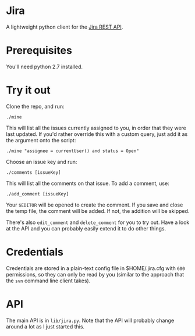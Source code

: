 
# Jira

A lightweight python client for the [Jira REST API](http://docs.atlassian.com/jira/REST/latest/). 

# Prerequisites

You'll need python 2.7 installed.

# Try it out

Clone the repo, and run:

	./mine

This will list all the issues currently assigned to you, in order that they were last updated. If you'd rather override this with a custom query, just add it as the argument onto the script:

	./mine "assignee = currentUser() and status = Open"

Choose an issue key and run:

	./comments [issueKey]

This will list all the comments on that issue. To add a comment, use:

	./add_comment [issueKey]

Your `$EDITOR` will be opened to create the comment. If you save and close the temp file, the comment will be added. If not, the addition will be skipped.

There's also `edit_comment` and `delete_comment` for you to try out. Have a look at the API and you can probably easily extend it to do other things.

# Credentials

Credentials are stored in a plain-text config file in $HOME/.jira.cfg with `600` permissions, so they can only be read by you (similar to the approach that the `svn` command line client takes).

# API

The main API is in `lib/jira.py`. Note that the API will probably change around a lot as I just started this.
